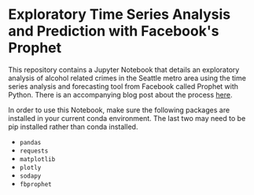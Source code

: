# Exploratory Time Series Analysis and Prediction with Facebook's Prophet

This repository contains a Jupyter Notebook that details an exploratory analysis of alcohol related crimes in the Seattle metro area using the time series analysis and forecasting tool from Facebook called Prophet with Python. There is an accompanying blog post about the process [here](https://medium.com/@wvsharber/exploratory-time-series-analysis-and-prediction-with-facebooks-prophet-6a28015d551e?sk=17ec5787eeb05e4950622af5662cb945).

In order to use this Notebook, make sure the following packages are installed in your current conda environment. The last two may need to be pip installed rather than conda installed.
- `pandas`
- `requests`
- `matplotlib`
- `plotly`
- `sodapy`
- `fbprophet`
